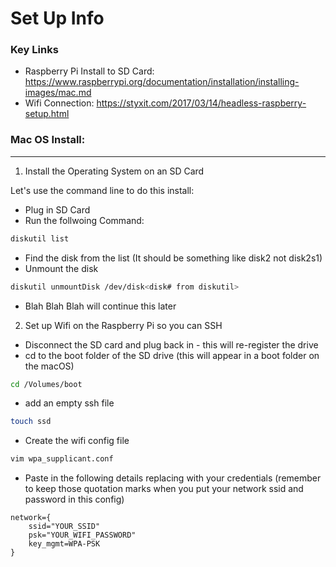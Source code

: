 # Set Up Info

### Key Links
- Raspberry Pi Install to SD Card: https://www.raspberrypi.org/documentation/installation/installing-images/mac.md
- Wifi Connection: https://styxit.com/2017/03/14/headless-raspberry-setup.html

### Mac OS Install:
---
1. Install the Operating System on an SD Card

Let's use the command line to do this install:

- Plug in SD Card
- Run the follwoing Command:

```bash
diskutil list
```
- Find the disk from the list (It should be something like disk2 not disk2s1)
- Unmount the disk

```bash
diskutil unmountDisk /dev/disk<disk# from diskutil>
```
- Blah Blah Blah will continue this later

2. Set up Wifi on the Raspberry Pi so you can SSH

- Disconnect the SD card and plug back in - this will re-register the drive
- cd to the boot folder of the SD drive (this will appear in a boot folder on the macOS)
```bash
cd /Volumes/boot
```
- add an empty ssh file
```bash
touch ssd
```
- Create the wifi config file
```bash
vim wpa_supplicant.conf
```
- Paste in the following details replacing with your credentials (remember to keep those quotation marks when you put your network ssid and password in this config)
```
network={
    ssid="YOUR_SSID"
    psk="YOUR_WIFI_PASSWORD"
    key_mgmt=WPA-PSK
}
```

